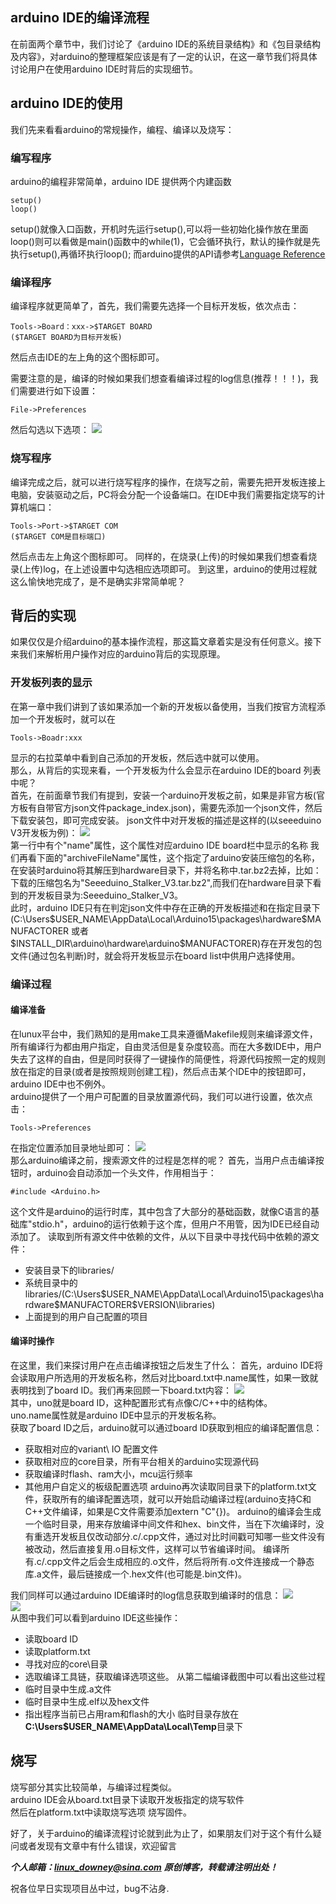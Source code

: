 ## arduino IDE的编译流程
在前面两个章节中，我们讨论了《arduino IDE的系统目录结构》和《包目录结构及内容》，对arduino的整理框架应该是有了一定的认识，在这一章节我们将具体讨论用户在使用arduino IDE时背后的实现细节。

## arduino IDE的使用
我们先来看看arduino的常规操作，编程、编译以及烧写：
### 编写程序
arduino的编程非常简单，arduino IDE 提供两个内建函数

    setup()
    loop()
setup()就像入口函数，开机时先运行setup(),可以将一些初始化操作放在里面
loop()则可以看做是main()函数中的while(1)，它会循环执行，默认的操作就是先执行setup(),再循环执行loop();
而arduino提供的API请参考[Language Reference](https://www.arduino.cc/reference/en/)  
### 编译程序
编译程序就更简单了，首先，我们需要先选择一个目标开发板，依次点击：

    Tools->Board：xxx->$TARGET BOARD
    ($TARGET BOARD为目标开发板)
然后点击IDE的左上角的这个图标即可。  


需要注意的是，编译的时候如果我们想查看编译过程的log信息(推荐！！！)，我们需要进行如下设置：

    File->Preferences
然后勾选以下选项：
![](https://raw.githubusercontent.com/linux-downey/bloc_test/master/article/arduino_build_process/set_compile_log.png)  
### 烧写程序
编译完成之后，就可以进行烧写程序的操作，在烧写之前，需要先把开发板连接上电脑，安装驱动之后，PC将会分配一个设备端口。在IDE中我们需要指定烧写的计算机端口：

    Tools->Port->$TARGET COM
    ($TARGET COM是目标端口)
然后点击左上角这个图标即可。
同样的，在烧录(上传)的时候如果我们想查看烧录(上传)log，在上述设置中勾选相应选项即可。
到这里，arduino的使用过程就这么愉快地完成了，是不是确实非常简单呢？
## 背后的实现
如果仅仅是介绍arduino的基本操作流程，那这篇文章着实是没有任何意义。接下来我们来解析用户操作对应的arduino背后的实现原理。
### 开发板列表的显示
在第一章中我们讲到了该如果添加一个新的开发板以备使用，当我们按官方流程添加一个开发板时，就可以在

    Tools->Boadr:xxx
显示的右拉菜单中看到自己添加的开发板，然后选中就可以使用。  
那么，从背后的实现来看，一个开发板为什么会显示在arduino IDE的board 列表中呢？  
首先，在前面章节我们有提到，安装一个arduino开发板之前，如果是非官方板(官方板有自带官方json文件package_index.json)，需要先添加一个json文件，然后下载安装包，即可完成安装。
json文件中对开发板的描述是这样的(以seeeduino V3开发板为例)：
![](https://raw.githubusercontent.com/linux-downey/bloc_test/master/article/arduino_build_process/stack_V3.png)  
第一行中有个"name"属性，这个属性对应arduino IDE board栏中显示的名称
我们再看下面的"archiveFileName"属性，这个指定了arduino安装压缩包的名称，在安装时arduino将其解压到hardware目录下，并将名称中.tar.bz2去掉，比如：下载的压缩包名为"Seeeduino_Stalker_V3.tar.bz2",而我们在hardware目录下看到的开发板目录为:Seeeduino_Stalker_V3。  
此时，arduino IDE只有在判定json文件中存在正确的开发板描述和在指定目录下(C:\Users\$USER_NAME\AppData\Local\Arduino15\packages\hardware\$MANUFACTORER 或者 $INSTALL_DIR\arduino\hardware\arduino\$MANUFACTORER)存在开发包的包文件(通过包名判断)时，就会将开发板显示在board list中供用户选择使用。

### 编译过程
#### 编译准备
在lunux平台中，我们熟知的是用make工具来遵循Makefile规则来编译源文件，所有编译行为都由用户指定，自由灵活但是复杂度较高。而在大多数IDE中，用户失去了这样的自由，但是同时获得了一键操作的简便性，将源代码按照一定的规则放在指定的目录(或者是按照规则创建工程)，然后点击某个IDE中的按钮即可，arduino IDE中也不例外。  
arduino提供了一个用户可配置的目录放置源代码，我们可以进行设置，依次点击：

    Tools->Preferences
在指定位置添加目录地址即可：
![](https://raw.githubusercontent.com/linux-downey/bloc_test/master/article/arduino_build_process/add_directory.png)  
那么arduino编译之前，搜索源文件的过程是怎样的呢？
首先，当用户点击编译按钮时，arduino会自动添加一个头文件，作用相当于：

    #include <Arduino.h>
这个文件是arduino的运行时库，其中包含了大部分的基础函数，就像C语言的基础库"stdio.h"，arduino的运行依赖于这个库，但用户不用管，因为IDE已经自动添加了。
读取到所有源文件中依赖的文件，从以下目录中寻找代码中依赖的源文件：
* 安装目录下的libraries/
* 系统目录中的libraries/(C:\Users\$USER_NAME\AppData\Local\Arduino15\packages\hardware\$MANUFACTORER\$VERSION\libraries)
* 上面提到的用户自己配置的项目

#### 编译时操作
在这里，我们来探讨用户在点击编译按钮之后发生了什么：
首先，arduino IDE将会读取用户所选用的开发板名称，然后对比board.txt中.name属性，如果一致就表明找到了board ID。我们再来回顾一下board.txt内容：
![](https://raw.githubusercontent.com/linux-downey/bloc_test/master/article/arduino_build_process/board_txt.png)  
其中，uno就是board ID，这种配置形式有点像C/C++中的结构体。  
uno.name属性就是arduino IDE中显示的开发板名称。  
获取了board ID之后，arduino就可以通过board ID获取到相应的编译配置信息：  
* 获取相对应的variant\ IO 配置文件
* 获取相对应的core目录，所有平台相关的arduino实现源代码
* 获取编译时flash、ram大小，mcu运行频率
* 其他用户自定义的板级配置选项
arduino再次读取同目录下的platform.txt文件，获取所有的编译配置选项，就可以开始启动编译过程(arduino支持C和C++文件编译，如果是C文件需要添加extern "C"{})。
arduino的编译会生成一个临时目录，用来存放编译中间文件和hex、bin文件，当在下次编译时，没有重选开发板且仅改动部分.c/.cpp文件，通过对比时间戳可知哪一些文件没有被改动，然后直接复用.o目标文件，这样可以节省编译时间。
编译所有.c/.cpp文件之后会生成相应的.o文件，然后将所有.o文件连接成一个静态库.a文件，最后链接成一个.hex文件(也可能是.bin文件)。

我们同样可以通过arduino IDE编译时的log信息获取到编译时的信息：
![](https://raw.githubusercontent.com/linux-downey/bloc_test/master/article/arduino_build_process/compile.png)  
![](https://raw.githubusercontent.com/linux-downey/bloc_test/master/article/arduino_build_process/compile2.png)  
从图中我们可以看到arduino IDE这些操作：
* 读取board ID
* 读取platform.txt
* 寻找对应的core\目录
* 选取编译工具链，获取编译选项这些。
从第二幅编译截图中可以看出这些过程
* 临时目录中生成.a文件
* 临时目录中生成.elf以及hex文件
* 指出程序当前已占用ram和flash的大小
临时目录存放在**C:\Users\$USER_NAME\AppData\Local\Temp**目录下

## 烧写
烧写部分其实比较简单，与编译过程类似。  
arduino IDE会从board.txt目录下读取开发板指定的烧写软件  
然后在platform.txt中读取烧写选项
烧写固件。

好了，关于arduino的编译流程讨论就到此为止了，如果朋友们对于这个有什么疑问或者发现有文章中有什么错误，欢迎留言


***个人邮箱：linux_downey@sina.com***
***原创博客，转载请注明出处！***

祝各位早日实现项目丛中过，bug不沾身.
